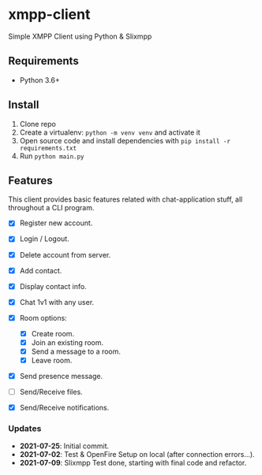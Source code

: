 # xmpp-client
Simple XMPP Client using Python & Slixmpp

## Requirements

* Python 3.6+


## Install

1. Clone repo
2. Create a virtualenv: `python -m venv venv` and activate it
3. Open source code and install dependencies with `pip install -r requirements.txt`
4. Run `python main.py`


## Features

This client provides basic features related with chat-application stuff, all throughout a CLI program.

- [x] Register new account.
- [x] Login / Logout.
- [x] Delete account from server.
- [x] Add contact.
- [x] Display contact info.
- [x] Chat 1v1 with any user.
- [x] Room options:
    - [x] Create room.
    - [x] Join an existing room.
    - [x] Send a message to a room.
    - [x] Leave room.
- [x] Send presence message.
- [ ] Send/Receive files.
- [x] Send/Receive notifications.


### Updates

- **2021-07-25**: Initial commit.
- **2021-07-02**: Test & OpenFire Setup on local (after connection errors...).
- **2021-07-09**: Slixmpp Test done, starting with final code and refactor.
